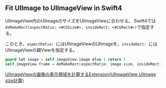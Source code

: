 ## Fit UIImage to UIImageView in Swift4

UIImageView内のUIImageのサイズをUIImageViewに合わせる。
Swift4では`AVMakeRect(aspectRatio: <#CGSize#>, insideRect: <#CGRect#>)`で指定する。

このとき，`aspectRatio: `にはUIImageViewのUIImageを，`insideRect: `にはUIImageViewの親Viewを指定する。

```swift
guard let image = self.imageView.image else { return }
self.imageView.frame = AVMakeRect(aspectRatio: image.size, insideRect: self.view.bounds)
```

[UIImageViewの画像の表示領域を計算するExtension(UIImageView UIImage size計算)](https://qiita.com/KikurageChan/items/74146ca89a99402df851)
